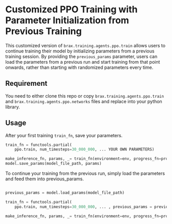 # Customized PPO Training with Parameter Initialization from Previous Training

This customized version of `brax.training.agents.ppo.train` allows users to continue training their model by initializing parameters from a previous training session.
By providing the `previous_params` parameter, users can load the parameters from a previous run and start training from that point onwards, rather than starting with randomized parameters every time.
## Requirement
You need to either clone this repo or copy `brax.training.agents.ppo.train` and `brax.training.agents.ppo.networks` files and replace into your python library.

## Usage
After your first training `train_fn`, save your parameters. 

```python
train_fn = functools.partial(
    ppo.train, num_timesteps=30_000_000, ... YOUR OWN PARAMETERS)

make_inference_fn, params, _= train_fn(environment=env, progress_fn=progress)
model.save_params(model_file_path, params)

```
To continue your training from the previous run, simply load the parameters and feed them into previous_params.

```python

previous_params = model.load_params(model_file_path)

train_fn = functools.partial(
    ppo.train, num_timesteps=30_000_000, ... , previous_params = previous_params)

make_inference_fn, params, _= train_fn(environment=env, progress_fn=progress)
```
